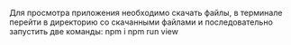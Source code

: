 Для просмотра приложения необходимо скачать файлы, 
в терминале перейти в директорию со скачанными файлами
и последовательно запустить две команды:
npm i
npm run view